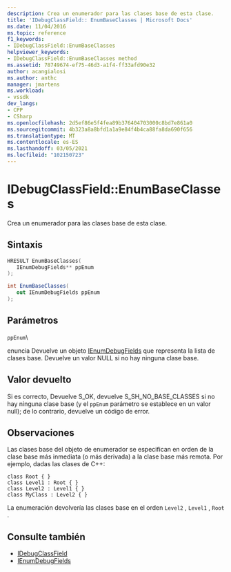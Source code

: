 ```yaml
---
description: Crea un enumerador para las clases base de esta clase.
title: 'IDebugClassField:: EnumBaseClasses | Microsoft Docs'
ms.date: 11/04/2016
ms.topic: reference
f1_keywords:
- IDebugClassField::EnumBaseClasses
helpviewer_keywords:
- IDebugClassField::EnumBaseClasses method
ms.assetid: 78749674-ef75-46d3-a1f4-ff33afd90e32
author: acangialosi
ms.author: anthc
manager: jmartens
ms.workload:
- vssdk
dev_langs:
- CPP
- CSharp
ms.openlocfilehash: 2d5ef86e5f4fea89b376404703000c8bd7e861a0
ms.sourcegitcommit: 4b323a8a8bfd1a1a9e84f4b4ca88fa8da690f656
ms.translationtype: MT
ms.contentlocale: es-ES
ms.lasthandoff: 03/05/2021
ms.locfileid: "102150723"
---
```

# <a name="idebugclassfieldenumbaseclasses"></a>IDebugClassField::EnumBaseClasses
Crea un enumerador para las clases base de esta clase.

## <a name="syntax"></a>Sintaxis

```cpp
HRESULT EnumBaseClasses( 
   IEnumDebugFields** ppEnum
);
```

```csharp
int EnumBaseClasses(
   out IEnumDebugFields ppEnum
);
```

## <a name="parameters"></a>Parámetros
`ppEnum`\

enuncia Devuelve un objeto [IEnumDebugFields](../../../extensibility/debugger/reference/ienumdebugfields.md) que representa la lista de clases base. Devuelve un valor NULL si no hay ninguna clase base.

## <a name="return-value"></a>Valor devuelto
 Si es correcto, Devuelve S_OK, devuelve S_SH_NO_BASE_CLASSES si no hay ninguna clase base (y el `ppEnum` parámetro se establece en un valor null); de lo contrario, devuelve un código de error.

## <a name="remarks"></a>Observaciones
 Las clases base del objeto de enumerador se especifican en orden de la clase base más inmediata (o más derivada) a la clase base más remota. Por ejemplo, dadas las clases de C++:

```
class Root { }
class Level1 : Root { }
class Level2 : Level1 { }
class MyClass : Level2 { }
```

 La enumeración devolvería las clases base en el orden `Level2` , `Level1` , `Root` .

## <a name="see-also"></a>Consulte también
- [IDebugClassField](../../../extensibility/debugger/reference/idebugclassfield.md)
- [IEnumDebugFields](../../../extensibility/debugger/reference/ienumdebugfields.md)
